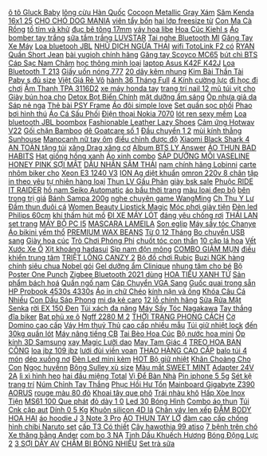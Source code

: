 [ ô tô Gluck Baby](https://cuahang10.github.io/p0/29/303/noi-xach-tay-kiem-ghe-ngoi-o-to-gluck-baby-sang-trong-tien-loi-zy07-mua-hang-online/) [ lông cừu Hàn Quốc](https://cuahang7.github.io/p0/25/681/khan-mat-long-cuu-han-quoc-mem-mai-mua-hang-online/) [ Cocoon Metallic Gray Xám](https://cuahang7.github.io/p0/23/339/but-may-pilot-cocoon-metallic-gray-xam-chinh-hang-nhat-ban-mua-hang-online/) [ Săm Kenda 16x1 25](https://cuahang5.github.io/p0/182/301/sam-kenda-16x12515-mua-hang-online/) [ CHO CHÓ DOG MANIA](https://cuahang10.github.io/p0/23/502/thuc-an-cho-cho-dog-mania-5kg-mua-hang-online/) [viên tẩy bồn](https://cuahang5.github.io/p0/193/321/vien-tay-bon-mua-hang-online/) [ hai lớp freesize từ](https://cuahang10.github.io/p0/23/783/vay-bau-thoi-trang-thiet-ke-no-vai-sat-lach-m139-chat-voan-hai-lop-freesize-tu-45-den-70kg-mua-hang-online/) [ Con Ma Cà Rồng](https://cuahang5.github.io/p0/175/761/bo-trang-phuc-cosplay-sasaki-haise-kaneki-ken-block-trong-con-ma-ca-rong-tokyo-mua-hang-online/) [ tố tím và khử](https://cuahang7.github.io/p0/40/69/dau-xa-joico-can-bo-sung-sac-to-tim-va-khu-anh-vang-cho-toc-nhuom-tone-lanh-balance-purple-conditioner-mua-hang-online/) [ đục bê tông 17mm](https://cuahang4.github.io/p0/134/265/may-duc-be-tong-17mm-classic-1300w-ma-cla-0810a-mua-hang-online/) [váy hoa libe](https://cuahang4.github.io/p0/140/830/vay-hoa-libe-mua-hang-online/) [ Hoa Cúc Kiehl s](https://cuahang4.github.io/p0/122/920/toner-hoa-cuc-kiehls-mini-mua-hang-online/) [ Áo bomber tay trắng](https://cuahang10.github.io/p0/19/54/ao-bomber-tay-trang-ifelll-mua-hang-online/) [sữa tắm trắng LUVSTAR](https://cuahang7.github.io/p0/44/239/sua-tam-trang-luvstar-mua-hang-online/) [Tai nghe Bluetooth MI](https://cuahang4.github.io/p0/107/345/tai-nghe-bluetooth-mi-mua-hang-online/) [ Găng Tay Xe Máy](https://cuahang5.github.io/p0/191/309/gang-tay-xe-may-cao-cap-mua-hang-online/) [Loa bluetooh JBL](https://cuahang10.github.io/p0/5/12/loa-bluetooh-jbl-mua-hang-online/) [ NHŨ DỊCH NGỪA THAI](https://cuahang4.github.io/p0/100/693/nhu-dich-ngua-thai-cho-cho-meo-mua-hang-online/) [ wifi TotoLink F2 có](https://cuahang5.github.io/p0/193/754/bo-phat-wifi-totolink-f2-co-cong-quang-truc-tiep2nd-mua-hang-online/) [ RYAN Quần Short Jean](https://cuahang7.github.io/p0/40/772/ryan-quan-short-jean-dark-blue-mua-hang-online/) [ bài yugioh chính hãng](https://cuahang5.github.io/p0/163/538/the-bai-yugioh-chinh-hang-galaxy-eyes-photon-dragon-ultra-rare-mua-hang-online/) [ Găng tay Scoyco MC65](https://cuahang5.github.io/p0/198/181/gang-tay-scoyco-mc65-gu-carbon-mua-hang-online/) [bút chì BTS](https://cuahang4.github.io/p0/133/566/but-chi-bts-mua-hang-online/) [ Cáp Sạc Nam Châm](https://cuahang5.github.io/p0/168/918/cap-sac-nam-cham-chat-luong-cao-mua-hang-online/) [ học thông minh loại](https://cuahang4.github.io/p0/100/24/do-choi-the-hoc-thong-minh-loai-lon-256-the-mua-hang-online/) [ laptop Asus K42F K42J](https://cuahang10.github.io/p0/2/435/pin-laptop-asus-k42f-k42j-k42d-k42n-mua-hang-online/) [Loa Bluetooth T 213](https://cuahang10.github.io/p0/29/995/loa-bluetooth-t-213-mua-hang-online/) [Giấy uốn nóng 777](https://cuahang4.github.io/p0/101/205/giay-uon-nong-777-mua-hang-online/) [20 dây kẽm nhung](https://cuahang12.github.io/p0/102/421/20-day-kem-nhung-mua-hang-online/) [Kim Bài Thần Tài](https://cuahang12.github.io/p0/105/797/kim-bai-than-tai-mua-hang-online/) [ Paby s đủ size](https://cuahang4.github.io/p0/100/984/xa-lo-ta-bim-quan-pabys-du-size-m88l82xl76xxl72-sieu-tham-hut-khang-khuandata-luon-moi-nhat-mua-hang-online/) [ Việt Giá Rẻ Vô](https://cuahang4.github.io/p0/122/645/siro-lamode-500ml-siro-pha-che-thuong-hieu-viet-gia-re-vo-dich-cam-ket-100-chinh-hang-mua-hang-online/) [ hành 36 Tháng Full](https://cuahang5.github.io/p0/195/712/cpu-intel-core-i3-10100f-6mb-43ghz-4-nhan-8-luong-bao-hanh-36-thang-full-box-nhap-khau-mua-hang-online/) [ 4 Kính cường lực](https://cuahang7.github.io/p0/13/560/dan-cuong-luc-camera-vsmart-joy-4-kinh-cuong-luc-nano-vsmart-joy-4-nano-deo-9h-mua-hang-online/) [ đi học đi chơi](https://cuahang4.github.io/p0/140/978/-mua-hang-online/) [ Âm Thanh TPA 3116D2](https://cuahang4.github.io/p0/122/281/mach-am-thanh-tpa-3116d2-2x50w-mua-hang-online/) [ xe máy honda tay](https://cuahang4.github.io/p0/131/694/bo-e-loc-gio-xe-may-honda-tay-ga-mua-hang-online/) [ trang trí nail 12](https://cuahang4.github.io/p0/123/775/set-trang-tri-nail-12-mau-mua-hang-online/) [ mũ túi vịt cho](https://cuahang12.github.io/p0/105/107/set-mu-tui-vit-cho-be-mua-hang-online/) [ Giày bún hoa cho](https://cuahang7.github.io/p0/8/802/giay-bun-hoa-cho-be-gai-size-120mm-mua-hang-online/) [ Detox Bọt Biển Chính](https://cuahang7.github.io/p0/21/945/detox-bot-bien-chinh-hang-mua-hang-online/) [ mặt dưỡng ẩm sáng](https://cuahang4.github.io/p0/148/515/sua-rua-mat-duong-am-sang-da-hada-labo-gokujyun-hatomugi-moisturizing-foaming-wash-100g-va-160ml-mua-hang-online/) [ Ốp nhựa giả da](https://cuahang5.github.io/p0/189/887/op-nhua-gia-da-iphone-x-xsmax-anh-that-gia-thanh-ly-mua-hang-online/) [Sáp nẻ nga](https://cuahang5.github.io/p0/167/302/sap-ne-nga-mua-hang-online/) [ Thẻ bài PSY Frame](https://cuahang7.github.io/p0/42/557/lvp2-jp090-the-bai-psy-frame-circuit-mua-hang-online/) [ Áo đôi simple love](https://cuahang4.github.io/p0/119/943/ao-doi-simple-love-tici-2c-cok546-mua-hang-online/) [ Set quần sọc phối](https://cuahang12.github.io/p0/104/661/set-quan-soc-phoi-so-mi-mua-hang-online/) [Phao bơi hình thú](https://cuahang10.github.io/p0/21/123/phao-boi-hinh-thu-mua-hang-online/) [ Áo Cá Sấu Phối](https://cuahang7.github.io/p0/7/836/ao-ca-sau-phoi-vien-mua-hang-online/) [ Điện thoại Nokia 7070](https://cuahang5.github.io/p0/182/252/dien-thoai-nokia-7070-ban-phim-duoc-thiet-ke-hinh-vien-kim-cuong-mua-hang-online/) [ lót ren sexy mềm](https://cuahang12.github.io/p0/105/56/quan-lot-nuquan-lot-ren-sexy-mem-mai-ms6407-mua-hang-online/) [ Loa bluetooth JBL boombox](https://cuahang7.github.io/p0/31/287/loa-bluetooth-jbl-boombox-mini-mua-hang-online/) [ Fashionable Leather Lazy Shoes](https://cuahang12.github.io/p0/100/475/fashionable-leather-lazy-shoes-for-men-mua-hang-online/) [ Cảm ứng Hotwav V22](https://cuahang4.github.io/p0/104/18/cam-ung-hotwav-v22-zin-hang-mua-hang-online/) [Gối chặn Bamboo](https://cuahang12.github.io/p0/108/757/goi-chan-bamboo-mua-hang-online/) [ dê Goatcare số 1](https://cuahang7.github.io/p0/40/442/sua-de-goatcare-so-1-400g-mua-hang-online/) [ Đầu chuyển 1 2](https://cuahang5.github.io/p0/156/310/dau-chuyen-12-ampro-mua-hang-online/) [ mùi kính thẳng Sunhouse](https://cuahang7.github.io/p0/47/343/may-hut-mui-kinh-thang-sunhouse-shb6118b-bao-hanh-tai-nha-tren-toan-quoc-mua-hang-online/) [Manocanh nữ tay ôm](https://cuahang4.github.io/p0/124/516/manocanh-nu-tay-om-mua-hang-online/) [ điều chỉnh được độ](https://cuahang7.github.io/p0/13/736/den-hoc-de-ban-chong-can-sac-pin-sl-868-4000mah-voi-3-che-do-anh-sang-trang-vang-va-trang-am-dieu-chinh-duoc-mua-hang-online/) [ Xiaomi Black Shark 4](https://cuahang10.github.io/p0/20/613/kinh-cuong-luc-9h-bao-ve-man-hinh-cho-xiaomi-black-shark-4-4-pro-black-shark-4-pro-mua-hang-online/) [ AN TOÀN tặng túi](https://cuahang5.github.io/p0/189/75/khuon-lam-dau-phu-dau-hu-nhua-cao-cap-an-toan-tang-tui-loc-mua-hang-online/) [ xăng Drag xăng cơ](https://cuahang5.github.io/p0/190/109/binh-xang-drag-xang-co-va-fi-mua-hang-online/) [Album BTS LY Answer](https://cuahang5.github.io/p0/191/661/album-bts-ly-answer-mua-hang-online/) [ ÁO THUN BAD HABITS](https://cuahang10.github.io/p0/8/414/ao-thun-bad-habits-signature-icon-nam-nu-mua-hang-online/) [ Hạt giống hồng xanh](https://cuahang10.github.io/p0/13/348/hat-giong-hong-xanh-the-xanh-mua-hang-online/) [Áo xinh combo](https://cuahang7.github.io/p0/23/660/ao-xinh-combo-mua-hang-online/) [ SÁP DƯỠNG MÔI VASELINE](https://cuahang4.github.io/p0/141/925/sap-duong-moi-vaseline-7g-mua-hang-online/) [ HONEY PINK SỢI MẬT](https://cuahang10.github.io/p0/17/200/body-honey-pink-soi-mat-dat-vang-mua-hang-online/) [ DẦU NHÂN SÂM THÁI](https://cuahang4.github.io/p0/111/904/dau-nhan-sam-thai-lan-mua-hang-online/) [ nam chính hãng Lobinni](https://cuahang7.github.io/p0/32/897/dong-ho-nam-chinh-hang-lobinni-no18015-6-mua-hang-online/) [ carte nhôm biker cho](https://cuahang7.github.io/p0/48/350/carte-nhom-biker-cho-exciter-mua-hang-online/) [ Xeon E3 1240 V3](https://cuahang5.github.io/p0/193/240/ma-11elsale-hoan-7-don-300k-cpu-i7-4770-i7-4790-xeon-e3-1240-v3-socket-1150-mua-hang-online/) [ ION Ag diệt khuẩn](https://cuahang7.github.io/p0/35/481/sharp-fz-ag01k1-ion-ag-diet-khuan-kc-w4550657080-mua-hang-online/) [ omron 220v 8 chân](https://cuahang10.github.io/p0/10/696/relay-220v-8-chan-relay-omron-220v-8-chan-ro-le-220v10a-8-chan-ro-le-220v-relay-trung-gian-loai-chan-to-mua-hang-online/) [ tập in theo yêu](https://cuahang10.github.io/p0/8/565/bao-tap-in-theo-yeu-cau-mua-hang-online/) [ tự nhiên hàng loại](https://cuahang7.github.io/p0/30/882/100g-bao-ngu-tu-nhien-hang-loai-1-mua-hang-online/) [ Thun LV Gấu Phản](https://cuahang7.github.io/p0/29/490/ao-thun-lv-gau-phan-quang-mua-hang-online/) [giày bsk sale](https://cuahang12.github.io/p0/101/246/giay-bsk-sale-mua-hang-online/) [ Phuộc RIDE IT RAIDER](https://cuahang10.github.io/p0/22/288/phuoc-ride-it-raider-satria-mua-hang-online/) [ hồ nam Seiko Automatic](https://cuahang7.github.io/p0/49/716/dong-ho-nam-seiko-automatic-snkn55j1-mua-hang-online/) [áo bầu thời trang](https://cuahang7.github.io/p0/29/211/ao-bau-thoi-trang-mua-hang-online/) [ màu loại đẹp bộ](https://cuahang12.github.io/p0/109/485/bo-len-tam-mommycare-cuc-giua-mau-loai-depbo-thu-dong-mua-hang-online/) [ bên trong trị giá](https://cuahang4.github.io/p0/100/374/bo-vest-be-traivest-be-trai-bo-vest-sang-chanh-cho-be-tang-kem-ao-thun-ben-trong-tri-gia-69k-xam-mua-hang-online/) [Bánh Sampa 200g](https://cuahang7.github.io/p0/40/758/banh-sampa-200g-mua-hang-online/) [ nghe chuyên game WangMing](https://cuahang4.github.io/p0/140/149/tai-nghe-chuyen-game-wangming-wm9800-mua-hang-online/) [ Ch Thu Y Lư](https://cuahang4.github.io/p0/108/208/kich-thuy-luc-qyl-2-tan-mua-hang-online/) [Đầm thun đuôi cá](https://cuahang4.github.io/p0/133/26/dam-thun-duoi-ca-mua-hang-online/) [ Women Beauty Lipstick Magic](https://cuahang5.github.io/p0/185/344/women-beauty-lipstick-magic-lips-makeup-mua-hang-online/) [ Móc phơi giày tiện](https://cuahang10.github.io/p0/19/630/moc-phoi-giay-tien-ich-mua-hang-online/) [Đèn led Philips 60cm](https://cuahang10.github.io/p0/19/958/den-led-philips-60cm-mua-hang-online/) [ khí thấm hút mồ](https://cuahang5.github.io/p0/164/566/ao-thun-nam-nu-re-dep-3-chu-gau-de-thuong-vai-mem-min-thoang-khi-tham-hut-mo-hoi-at560a-mua-hang-online/) [ ĐI XE MÁY LÓT](https://cuahang4.github.io/p0/142/964/gang-tay-di-xe-may-lot-long-mua-hang-online/) [ đáng yêu chống rơi](https://cuahang5.github.io/p0/160/654/ready-stock-op-lung-trong-suot-vien-mau-keo-dang-yeu-chong-roi-cho-samsung-s20fe-s21-plus-s21-ultra-a21s-a91-a81-a71-a51-a31-a-mua-hang-online/) [ THÁI LAN set trang](https://cuahang4.github.io/p0/122/355/order-thai-lan-set-trang-phuc-adidas-mua-hang-online/) [MÁY BỘ PC I5](https://cuahang4.github.io/p0/110/215/may-bo-pc-i5-mua-hang-online/) [MASCARA LAMEILA](https://cuahang4.github.io/p0/143/936/mascara-lameila-mua-hang-online/) [Son eglip](https://cuahang5.github.io/p0/197/713/son-eglip-mua-hang-online/) [ Máy sấy tóc Chanye](https://cuahang7.github.io/p0/22/570/pvn13466-may-say-toc-chanye-t2-mua-hang-online/) [ Áo bikini yếm thổ](https://cuahang4.github.io/p0/101/847/ao-bikini-yem-tho-cam-mua-hang-online/) [PREMIUM WAX BEANS](https://cuahang7.github.io/p0/16/928/premium-wax-beans-mua-hang-online/) [ Từ 0 12 Tháng](https://cuahang7.github.io/p0/18/983/bo-dan-tuong-the-flash-card-kich-thich-thi-giac-cho-tre-tu-0-12-thang-giup-phat-trien-nao-bo-va-tri-thong-minh-mua-hang-online/) [ Bo chuyển USB sang](https://cuahang10.github.io/p0/28/763/bo-chuyen-usb-sang-ttl-chip-cp2102-mua-hang-online/) [Giày hoa cúc](https://cuahang4.github.io/p0/101/146/giay-hoa-cuc-mua-hang-online/) [ Trò Chơi Phóng Phi](https://cuahang7.github.io/p0/17/441/tro-choi-phong-phi-tieu-mua-hang-online/) [ chuốt tóc con thần](https://cuahang5.github.io/p0/150/372/chuot-toc-con-than-thanh-mua-hang-online/) [ 10 cặp lá hoa](https://cuahang7.github.io/p0/29/445/10-cap-la-hoa-hong-mua-hang-online/) [ Vết Xước Xe Ô](https://cuahang5.github.io/p0/169/272/kem-xoa-vet-xuoc-xe-o-to-xe-may-f1-cc-mua-hang-online/) [Xịt khoáng hadasui](https://cuahang4.github.io/p0/145/507/xit-khoang-hadasui-mua-hang-online/) [ Sịp nam độn mông](https://cuahang7.github.io/p0/34/916/quan-sip-nam-don-mong-aulis-sip-dui-chat-thun-lanh-tang-3-4cm-vong-mong-co-che-ten-sp-mua-hang-online/) [COMBO GIẢM MỤN](https://cuahang7.github.io/p0/24/189/combo-giam-mun-mua-hang-online/) [ điều khiển trung tâm](https://cuahang4.github.io/p0/137/382/phu-kien-nap-che-bang-dieu-khien-trung-tam-phia-truoc-phia-sau-cho-xe-bmw-x5-x6-e70-e71-mua-hang-online/) [ TRIỆT LÔNG CANZY 2](https://cuahang7.github.io/p0/37/985/may-triet-long-canzy-2-in-1-korea-mua-hang-online/) [Bộ đồ chơi Rubic](https://cuahang5.github.io/p0/150/300/bo-do-choi-rubic-mua-hang-online/) [ Buzi NGK hàng chính](https://cuahang7.github.io/p0/10/238/buzi-ngk-hang-chinh-hang-buzi-ngk-dream-mua-hang-online/) [ siêu chua Nobel gói](https://cuahang5.github.io/p0/152/705/keo-sieu-chua-nobel-goi-88gr-mua-hang-online/) [ Gel dưỡng ẩm Clinique](https://cuahang7.github.io/p0/43/869/ma-1511fmcgsale-giam-8-don-500k-gel-duong-am-clinique-moisture-surge-72-hour-auto-replenishing-hydrator-mua-hang-online/) [ nhung tăm cho bé](https://cuahang7.github.io/p0/15/366/quan-jogger-nhung-tam-cho-be-vnxk-mua-hang-online/) [ Bộ Poster One Punch](https://cuahang4.github.io/p0/123/537/bo-poster-one-punch-man-mua-hang-online/) [ Zigbee Bluetooth 2021 dùng](https://cuahang10.github.io/p0/30/17/hub-zigbee-bluetooth-2021-dung-wifi-tuya-smart-life-bao-hanh-12-thang-tuy-chon-mua-hang-online/) [ HOA TIÊU XANH TỨ](https://cuahang7.github.io/p0/18/203/hoa-tieu-xanh-tu-xuyen-xuyen-tieu-tieu-tu-xuyen-mua-hang-online/) [Sản phẩm bách hoá](https://cuahang10.github.io/p0/17/256/san-pham-bach-hoa-mua-hang-online/) [Quần ngố nam](https://cuahang5.github.io/p0/170/486/quan-ngo-nam-mua-hang-online/) [ Cáp Chuyển VGA Sang](https://cuahang7.github.io/p0/18/125/cap-chuyen-vga-sang-hdmi-mua-hang-online/) [ Guốc quai trong sẵn](https://cuahang5.github.io/p0/150/949/guoc-quai-trong-san-hang-mua-hang-online/) [ HP Probook 4530s 4330s](https://cuahang12.github.io/p0/106/491/pin-laptop-hp-probook-4530s-4330s-4430s-4540s-mua-hang-online/) [ Áo in chữ Chéo](https://cuahang4.github.io/p0/118/306/ao-in-chu-cheo-quare-sieu-hot-mua-hang-online/) [ kính nặn và ống](https://cuahang10.github.io/p0/7/304/kinh-nan-va-ong-tho-mua-hang-online/) [ Khóa Câu Cá Nhiều](https://cuahang4.github.io/p0/145/380/set-100-moc-khoa-cau-ca-nhieu-kich-co-mua-hang-online/) [ Con Dấu Sáp Phong](https://cuahang10.github.io/p0/24/502/con-dau-sap-phong-cach-vintage-mua-hang-online/) [ mi dạ kẻ caro](https://cuahang5.github.io/p0/195/606/so-mi-da-ke-caro-flannel-zr-mua-hang-online/) [ 12 lỗ chính hãng](https://cuahang7.github.io/p0/25/456/ken-ocarina-12-lo-chinh-hang-nhac-cu-ac-mua-hang-online/) [ Sửa Rửa Mặt Senka](https://cuahang10.github.io/p0/29/246/sua-rua-mat-senka-perfect-whip-mua-hang-online/) [ rời EX 150 Đen](https://cuahang7.github.io/p0/1/618/tem-roi-ex-150-den-xam-cam-p-mua-hang-online/) [ Túi xách đa năng](https://cuahang10.github.io/p0/20/269/tui-xach-da-nang-huggies-mua-hang-online/) [Máy Sấy Tóc Nagakawa](https://cuahang10.github.io/p0/22/489/may-say-toc-nagakawa-mua-hang-online/) [Tay thắng đĩa biker](https://cuahang4.github.io/p0/110/743/tay-thang-dia-biker-mua-hang-online/) [ Bạt phủ xe ô](https://cuahang5.github.io/p0/151/905/bat-phu-xe-o-to-mua-hang-online/) [ Ngff 2280 M 2](https://cuahang7.github.io/p0/4/655/bo-tan-nhiet-o-cung-ssd-ngff-2280-m2-nvme-mua-hang-online/) [ THỜI TRANG PHONG CÁCH](https://cuahang4.github.io/p0/117/975/new-fashion-balo-n-ankees-sport-backpack-cao-cap-thoi-trang-phong-cach-ca-tinh-hang-xuat-xin-cam-ket-chat-luong-mua-hang-online/) [Cờ Domino cao cấp](https://cuahang5.github.io/p0/185/972/co-domino-cao-cap-mua-hang-online/) [Váy Hm thuỷ Thủ](https://cuahang7.github.io/p0/16/938/vay-hm-thuy-thu-mua-hang-online/) [ cao cấp nhiều mẫu](https://cuahang5.github.io/p0/183/146/set-5-mon-chan-ga-goi-coton-poly-cao-cap-nhieu-mau-moi-khong-kem-ruot-mua-hang-online/) [ Túi giữ nhiệt lock](https://cuahang7.github.io/p0/26/922/tui-giu-nhiet-lock-lock-mua-hang-online/) [ đến 30kg quần lót](https://cuahang5.github.io/p0/192/251/quan-chip-dui-cotton-cho-be-gai-tu-so-sinh-den-30kg-quan-lot-cho-be-gai-mua-hang-online/) [ Máy nâng tiếng CB](https://cuahang12.github.io/p0/104/964/may-nang-tieng-cb-600-mua-hang-online/) [ Tai Bèo Hoa Cúc](https://cuahang10.github.io/p0/5/135/non-tai-beo-hoa-cuc-trang-gd-mau-den-mua-hang-online/) [Bộ nước hoa mini](https://cuahang5.github.io/p0/183/668/bo-nuoc-hoa-mini-mua-hang-online/) [ Ốp kính 3D Samsung](https://cuahang4.github.io/p0/115/701/op-kinh-3d-samsung-galaxy-a50-mua-hang-online/) [ xay Magic Lưỡi dao](https://cuahang7.github.io/p0/18/445/phu-kien-may-xay-magic-luoi-dao-4-mua-hang-online/) [ May Tam Giác 4](https://cuahang7.github.io/p0/3/355/set-4-phan-may-tam-giac-4-mau-mua-hang-online/) [ TREO HOA BAN CÔNG](https://cuahang10.github.io/p0/14/788/gio-sat-treo-hoa-ban-cong-hang-dep-son-tinh-mua-hang-online/) [ loa jbz 109 jbz](https://cuahang12.github.io/p0/110/179/loa-jbz-109-jbz-10989-mua-hang-online/) [ lưới đùi viền voan](https://cuahang7.github.io/p0/38/128/co-san-tat-luoi-dui-vien-voan-lolita-mua-hang-online/) [ THAO HÀNG CAO CẤP](https://cuahang4.github.io/p0/102/449/set-the-thao-hang-cao-cap-s09-mua-hang-online/) [ balo túi 4 món](https://cuahang5.github.io/p0/161/239/set-balo-tui-4-mon-nhu-hinh-mua-hang-online/) [dép xuồng nơ](https://cuahang7.github.io/p0/26/963/dep-xuong-no-mua-hang-online/) [ Đèn Led mini kèm](https://cuahang5.github.io/p0/168/678/den-led-mini-kem-day-dan-chuyen-dung-de-mod-mo-hinh-sa-ban-tieu-canh-mua-hang-online/) [ HOT Bộ giữ nhiệt](https://cuahang4.github.io/p0/119/197/hot-bo-giu-nhiet-nu-mua-hang-online/) [ Khăn Choàng Cho Con](https://cuahang7.github.io/p0/34/170/khan-choang-cho-con-bu-92x75cm-mua-hang-online/) [Ngọc huyềnn](https://cuahang4.github.io/p0/116/671/ngoc-huyenn-mua-hang-online/) [ Bông Sulley xù size](https://cuahang12.github.io/p0/104/53/gau-bong-sulley-xu-size-30cm-mua-hang-online/) [Màu mắt SWEET MINT](https://cuahang5.github.io/p0/189/606/mau-mat-sweet-mint-mua-hang-online/) [Adapter 24V 2A](https://cuahang4.github.io/p0/112/239/adapter-24v-2a-mua-hang-online/) [ lì xì hình heo](https://cuahang4.github.io/p0/125/966/bao-li-xi-hinh-heo-10-bao-1-xap-mua-hang-online/) [ hai đầu miệng Total](https://cuahang7.github.io/p0/31/792/12x13mm-co-le-hai-dau-mieng-total-tdoes12131-mua-hang-online/) [ Vị Để Bàn Nhà](https://cuahang5.github.io/p0/170/972/ke-gia-vi-de-ban-nha-bep-ke-gia-vi-khung-sat-son-tinh-dien-gm04-mua-hang-online/) [Pin iphone 5 5g](https://cuahang7.github.io/p0/2/836/pin-iphone-5-5g-mua-hang-online/) [Sét kệ trang trí](https://cuahang4.github.io/p0/108/920/set-ke-trang-tri-mua-hang-online/) [ Núm Chỉnh Tay Thắng](https://cuahang12.github.io/p0/110/364/num-chinh-tay-thang-brembo-rcs-mua-hang-online/) [ Phục Hồi Hư Tổn](https://cuahang10.github.io/p0/22/71/dau-goi-phuc-hoi-hu-ton-dove-450ml-thai-lan-mua-hang-online/) [ Mainboard Gigabyte Z390 AORUS](https://cuahang7.github.io/p0/44/887/mainboard-gigabyte-z390-aorus-ultra-mua-hang-online/) [ rouge màu 80 đỏ](https://cuahang4.github.io/p0/127/970/son-ysl-rouge-mau-80-do-gach-mua-hang-online/) [ Khoai tây que phô](https://cuahang4.github.io/p0/142/590/khoai-tay-que-pho-mai-mua-hang-online/) [Trái nhàu khô](https://cuahang5.github.io/p0/150/998/trai-nhau-kho-mua-hang-online/) [ Hấp Xòe Inox Tiện](https://cuahang4.github.io/p0/104/182/vi-hap-xoe-inox-tien-ich-mua-hang-online/) [ MS61 100 Que phát](https://cuahang4.github.io/p0/123/605/ms61-100-que-phat-sang-ms3460-mua-hang-online/) [ đỏ dày 1 0](https://cuahang5.github.io/p0/169/15/10-bo-day-na-cao-su-2-lop-vang-do-day-10-mm-cot-san-da-mua-hang-online/) [ Led 30 Bóng Hình](https://cuahang7.github.io/p0/8/601/day-den-led-30-bong-hinh-cau-trang-tri-da-nang-mua-hang-online/) [Combo áo thun](https://cuahang10.github.io/p0/14/324/combo-ao-thun-mua-hang-online/) [ Túi Cnk cặp aut](https://cuahang10.github.io/p0/3/407/tui-cnk-cap-aut-tuon-mua-hang-online/) [ Dính 0 5 Kg](https://cuahang10.github.io/p0/24/949/bang-dinh-05-kgcuon-mua-hang-online/) [ Khuôn silicon 4D lá](https://cuahang4.github.io/p0/105/216/khuon-silicon-4d-la-sen-mua-hang-online/) [ Chân váy len xếp](https://cuahang7.github.io/p0/49/977/chan-vay-len-xep-ly-mua-hang-online/) [ ĐẦM BODY HOA HAI](https://cuahang5.github.io/p0/174/166/dam-body-hoa-hai-day-mua-hang-online/) [áo hoodie J](https://cuahang7.github.io/p0/13/508/ao-hoodie-j-mua-hang-online/) [ 3 Note 3 Pro](https://cuahang7.github.io/p0/21/891/bao-da-xiaomi-redmi-note-3-note-3-pro-cao-cap-mua-hang-online/) [ ÁO THUN TAY LỠ](https://cuahang5.github.io/p0/156/846/ao-thun-tay-lo-pleasure-mua-hang-online/) [ đàm cao cấp chống](https://cuahang7.github.io/p0/49/688/free-ship-bo-dam-cao-cap-chong-va-dap-baofeng-uv-5r-co-lcd-mua-hang-online/) [ hình chibi Naruto set](https://cuahang5.github.io/p0/175/534/bo-mo-hinh-chibi-naruto-set-2-mua-hang-online/) [ cấp T3 Có thiết](https://cuahang4.github.io/p0/114/66/pijama-bau-sau-sinh-cao-cap-t3-co-thiet-ke-cho-con-bu-mua-hang-online/) [Cây hawothia 99 atiso](https://cuahang5.github.io/p0/167/876/cay-hawothia-99-atiso-mua-hang-online/) [ 7 bệnh trên chó](https://cuahang10.github.io/p0/27/201/nowship-hnphong-5-benh-va-7-benh-tren-cho-merial-phap-mua-hang-online/) [ Xe thăng bằng Ander](https://cuahang7.github.io/p0/20/132/xe-thang-bang-ander-basic-mua-hang-online/) [ com bo 3 NẠ](https://cuahang7.github.io/p0/8/512/com-bo-3-na-yen-dm-mua-hang-online/) [ Tinh Dầu Khuếch Hương](https://cuahang12.github.io/p0/106/534/tinh-dau-khuech-huong-daily-comma-crystal-hologram-diffuser-100ml-mau-moi-nhap-khau-mua-hang-online/) [ Bóng Động Lực 2](https://cuahang4.github.io/p0/117/272/bong-dong-luc-216-mua-hang-online/) [ 3 SỢI DÂY AV](https://cuahang12.github.io/p0/102/597/3-soi-day-av-1-3-mua-hang-online/) [ CHẤM BI BÓNG NHIỀU](https://cuahang4.github.io/p0/113/419/rem-phong-tam-rem-cua-so-cham-bi-bong-nhieu-mau-180cm-x-180cm-loai-1-anh-video-that-mua-hang-online/) [Set trà sữa](https://cuahang4.github.io/p0/130/575/set-tra-sua-mua-hang-online/) 